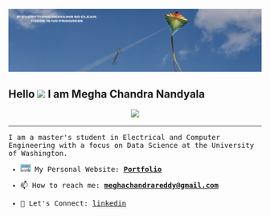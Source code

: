 ![](background.jfif)
## Hello <img src="https://media.giphy.com/media/hvRJCLFzcasrR4ia7z/giphy.gif" width="30"> I am Megha Chandra Nandyala


<!-- Typing SVG by DenverCoder1 - https://github.com/DenverCoder1/readme-typing-svg -->
<p align="center">
  <a href="https://github.com/DenverCoder1/readme-typing-svg"><img src="https://readme-typing-svg.herokuapp.com?lines=Data+Science;Machine+Learning;Computer+Vision;Cricket%20|%20Movies;Exploring%20new%20things;Let's+Connect&center=true&width=380&height=30"></a>
</p>
<hr/>
<samp>

  I am a master's student in Electrical and Computer Engineering with a focus on Data Science at the University of Washington.

- <img src="typing.gif" width="20"/> My Personal Website: [**Portfolio**](https://nvmcr.github.io/)

- 📫 How to reach me: **meghachandrareddy@gmail.com**

- 📄 Let's Connect: [linkedin](https://www.linkedin.com/in/meghachandra/)
